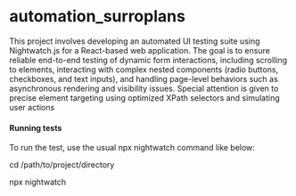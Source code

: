 # automation_surroplans

This project involves developing an automated UI testing suite using Nightwatch.js for a React-based web application.
The goal is to ensure reliable end-to-end testing of dynamic form interactions, including scrolling to elements, interacting with complex nested components (radio buttons, checkboxes, and text inputs), and handling page-level behaviors such as asynchronous rendering and visibility issues.
Special attention is given to precise element targeting using optimized XPath selectors and simulating user actions


#### Running tests
To run the test, use the usual npx nightwatch command like below:

cd /path/to/project/directory

npx nightwatch
